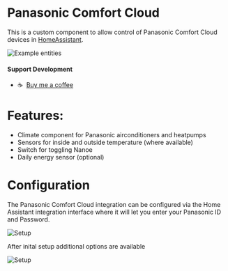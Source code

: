 # Panasonic Comfort Cloud

This is a custom component to allow control of Panasonic Comfort Cloud devices in [HomeAssistant](https://home-assistant.io).

![Example entities](https://github.com/sockless-coding/panasonic_cc/raw/master/doc/entities.png)

#### Support Development
- :coffee:&nbsp;&nbsp;[Buy me a coffee](https://www.buymeacoffee.com/sockless)


# Features:

* Climate component for Panasonic airconditioners and heatpumps
* Sensors for inside and outside temperature (where available)
* Switch for toggling Nanoe
* Daily energy sensor (optional)


# Configuration

The Panasonic Comfort Cloud integration can be configured via the Home Assistant integration interface where it will let you enter your Panasonic ID and Password.

![Setup](https://github.com/sockless-coding/panasonic_cc/raw/master/doc/setup_dlg.png)

After inital setup additional options are available

![Setup](https://github.com/sockless-coding/panasonic_cc/raw/master/doc/options_dlg.png)